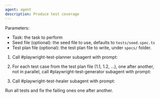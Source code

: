 ```yaml
---
agent: agent
description: Produce test coverage
---
```


Parameters:
- Task: the task to perform
- Seed file (optional): the seed file to use, defaults to `tests/seed.spec.ts`
- Test plan file (optional): the test plan file to write, under `specs/` folder.

1. Call #playwright-test-planner subagent with prompt:

<plan>
  <task-text><!-- the task --></task-text>
  <seed-file><!-- path to seed file --></seed-file>
  <plan-file><!-- path to test plan file to generate --></plan-file>
</plan>

2. For each test case from the test plan file (1.1, 1.2, ...), one after another, not in parallel, call #playwright-test-generator subagent with prompt:

<generate>
  <test-suite><!-- Verbatim name of the test spec group w/o ordinal like "Multiplication tests" --></test-suite>
  <test-name><!-- Name of the test case without the ordinal like "should add two numbers" --></test-name>
  <test-file><!-- Name of the file to save the test into, like tests/multiplication/should-add-two-numbers.spec.ts --></test-file>
  <seed-file><!-- Seed file path from test plan --></seed-file>
  <body><!-- Test case content including steps and expectations --></body>
</generate>

3. Call #playwright-test-healer subagent with prompt:

<heal>Run all tests and fix the failing ones one after another.</heal>
